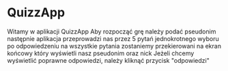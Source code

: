 # QuizzApp
Witamy w aplikacji QuizzApp 
Aby rozpocząć grę należy podać pseudonim
następnie aplikacja przeprowadzi nas przez 5 pytań jednokrotnego wyboru 
po odpowiedzeniu na wszystkie pytania zostaniemy przekierowani na ekran końcowy który wyświetli nasz pseudonim oraz nick
Jeżeli chcemy wyświetlić poprawne odpowiedzi, należy kliknąć przycisk "odpowiedzi"
